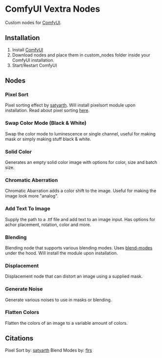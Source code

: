 # ComfyUI Vextra Nodes
 Custom nodes for [ComfyUI](https://github.com/comfyanonymous/ComfyUI).

## Installation
1. Install [ComfyUI](https://github.com/comfyanonymous/ComfyUI)
2. Download nodes and place them in custom_nodes folder inside your ComfyUI installation.
3. Start/Restart ComfyUI

## Nodes

### Pixel Sort
Pixel sorting effect by [satyarth](https://github.com/satyarth/pixelsort). Will install pixelsort module upon installation.
Read about pixel sorting [here](http://satyarth.me/articles/pixel-sorting/).

### Swap Color Mode (Black & White)
Swap the color mode to luminescence or single channel, useful for making mask or simply making stuff black & white.

### Solid Color
Generates an empty solid color image with options for color, size and batch size.

### Chromatic Aberration
Chromatic Abarration adds a color shift to the image. Useful for making the image look more "analog".

### Add Text To Image
Supply the path to a .ttf file and add text to an image input. Has options for achor placement, rotation, color and more.

### Blending
Blending node that supports various blending modes. Uses [blend-modes](https://github.com/flrs/blend_modes) under the hood. Will install the module upon installation.

### Displacement
Displacement node that can distort an image using a supplied mask.

### Generate Noise
Generate various noises to use in masks or blending.

### Flatten Colors
Flatten the colors of an image to a variable amount of colors.




## Citations
Pixel Sort by: [satyarth](https://github.com/satyarth)
Blend Modes by: [flrs](https://github.com/flrs/)